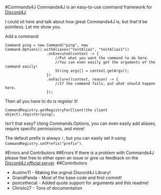 #Commands4J
 Commands4J is an easy-to-use command framework for [Discord4J](http://github.com/austinv11/Discord4J).
 
I could sit here and talk about how great Commands4J is, but that'd be pointless. Let me show you.
 
 Add a command:
 
 ```
 Command ping = new Command("ping", new Command.Options().withAliases("testAlias", "testAlias1"))
 					.onExecuted(context -> {
 						//Put what you want the command to do here.
 						//You can even easily get the arguments of the command easily!
 						String args[] = context.getArgs();
 					})
 					.onFailure((context, reason) -> {
 						//If the command fails, put what should happen here.
 					});
 ```
 
 Then all you have to do is register it! 
 
 `CommandRegistry.getRegistryForClient(the client object).register(ping);`
 
Isn't that easy? Using Commands.Options, you can even easily add aliases, require specific permissions, and more!
 
The default prefix is always `!`, but you can easily set it using `CommandRegistry.setPrefix("prefix")`.
 
#Errors and Contributors
##Errors
 If there is a problem with Commands4J please feel free to either open an issue or give us feedback on the [Discord4J official server](https://discord.gg/NTC87qe).
##Contributors
 * Austinv11 - Making the orginal Discord4J Library!
 * GrandPanda - Most of the base code and first commit!
 * poncethecat - Added quote support for arguments and this readme! 
 * Chrislo27 - Tons of documentation
 
 
